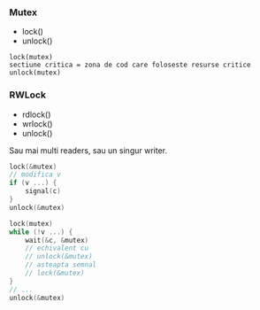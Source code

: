 ### Mutex
- lock()
- unlock()

```
lock(mutex)
sectiune critica = zona de cod care foloseste resurse critice
unlock(mutex)
```

### RWLock
- rdlock()
- wrlock()
- unlock()

Sau mai multi readers, sau un singur writer.

```c
lock(&mutex)
// modifica v
if (v ...) {
	signal(c)
}
unlock(&mutex)
```

```c
lock(mutex)
while (!v ...) {
	wait(&c, &mutex)
	// echivalent cu
	// unlock(&mutex)
	// asteapta semnal
	// lock(&mutex)
}
// ...
unlock(&mutex)
```
